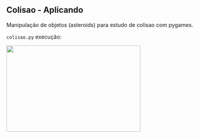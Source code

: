 ## Colisao - Aplicando

Manipulação de objetos (asteroids) para estudo de colisao com pygames.


```colisao.py``` execução:

<img src="colisao.gif" width="350" height="225">
